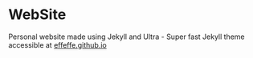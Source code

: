 # WebSite

Personal website made using Jekyll and Ultra - Super fast Jekyll theme  
accessible at [effeffe.github.io](https://effeffe.github.io)
